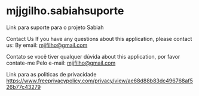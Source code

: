 # mjjgilho.sabiahsuporte
Link para suporte para o projeto Sabiah

Contact Us
If you have any questions about this application, please contact us:
By email: mjjfilho@gmail.com

Contato
se você tiver qualquer dúvida about this application, por favor contate-me
Pelo e-mail: mjjfilho@gmail.com



Link para as politicas de privacidade
https://www.freeprivacypolicy.com/privacy/view/ae68d88b83dc496768af526b77c43279
